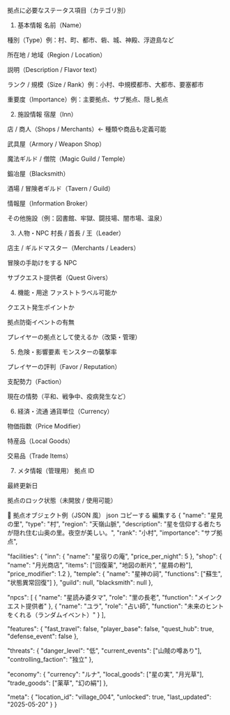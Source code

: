 拠点に必要なステータス項目（カテゴリ別）

1. 基本情報
   名前（Name）

種別（Type）例：村、町、都市、砦、城、神殿、浮遊島など

所在地 / 地域（Region / Location）

説明（Description / Flavor text）

ランク / 規模（Size / Rank）例：小村、中規模都市、大都市、要塞都市

重要度（Importance）例：主要拠点、サブ拠点、隠し拠点

2. 施設情報
   宿屋（Inn）

店 / 商人（Shops / Merchants）← 種類や商品も定義可能

武具屋（Armory / Weapon Shop）

魔法ギルド / 僧院（Magic Guild / Temple）

鍛冶屋（Blacksmith）

酒場 / 冒険者ギルド（Tavern / Guild）

情報屋（Information Broker）

その他施設（例：図書館、牢獄、闘技場、闇市場、温泉）

3. 人物・NPC
   村長 / 首長 / 王（Leader）

店主 / ギルドマスター（Merchants / Leaders）

冒険の手助けをする NPC

サブクエスト提供者（Quest Givers）

4. 機能・用途
   ファストトラベル可能か

クエスト発生ポイントか

拠点防衛イベントの有無

プレイヤーの拠点として使えるか（改築・管理）

5. 危険・影響要素
   モンスターの襲撃率

プレイヤーの評判（Favor / Reputation）

支配勢力（Faction）

現在の情勢（平和、戦争中、疫病発生など）

6. 経済・流通
   通貨単位（Currency）

物価指数（Price Modifier）

特産品（Local Goods）

交易品（Trade Items）

7. メタ情報（管理用）
   拠点 ID

最終更新日

拠点のロック状態（未開放 / 使用可能）

🧱 拠点オブジェクト例（JSON 風）
json
コピーする
編集する
{
"name": "星見の里",
"type": "村",
"region": "天嶺山脈",
"description": "星を信仰する者たちが隠れ住む山奥の里。夜空が美しい。",
"rank": "小村",
"importance": "サブ拠点",

"facilities": {
"inn": {
"name": "星宿りの庵",
"price_per_night": 5
},
"shop": {
"name": "月光商店",
"items": ["回復薬", "地図の断片", "星屑の粉"],
"price_modifier": 1.2
},
"temple": {
"name": "星神の祠",
"functions": ["蘇生", "状態異常回復"]
},
"guild": null,
"blacksmith": null
},

"npcs": [
{
"name": "星読み婆タマ",
"role": "里の長老",
"function": "メインクエスト提供者"
},
{
"name": "ユラ",
"role": "占い師",
"function": "未来のヒントをくれる（ランダムイベント）"
}
],

"features": {
"fast_travel": false,
"player_base": false,
"quest_hub": true,
"defense_event": false
},

"threats": {
"danger_level": "低",
"current_events": ["山賊の噂あり"],
"controlling_faction": "独立"
},

"economy": {
"currency": "ルナ",
"local_goods": ["星の実", "月光草"],
"trade_goods": ["薬草", "幻の絹"]
},

"meta": {
"location_id": "village_004",
"unlocked": true,
"last_updated": "2025-05-20"
}
}
